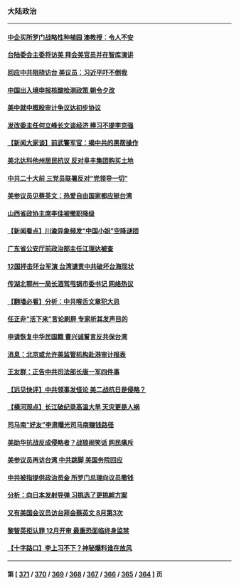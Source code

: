 ### 大陆政治
---
#### [中企买所罗门战略性种植园 澳教授：令人不安](../../pages/ncid277/n13810943.md) 
#### [台陆委会主委将访美 拜会美官员并在智库演讲](../../pages/ncid277/n13810778.md) 
#### [回应中共阻挠访台 美议员：习近平吓不倒我](../../pages/ncid277/n13810941.md) 
#### [中国出入境申报核酸检测政策 朝令夕改](../../pages/ncid277/n13810913.md) 
#### [美中就中概股审计争议达初步协议](../../pages/ncid277/n13810874.md) 
#### [发改委主任何立峰长文谈经济 捧习不提李克强](../../pages/ncid277/n13810803.md) 
#### [【新闻大家谈】前武警军官：揭中共的黑帮操作](../../pages/ncid277/n13810780.md) 
#### [美北达科他州居民抗议 反对阜丰集团购买土地](../../pages/ncid277/n13810771.md) 
#### [中共二十大前 三党员联署反对“党领导一切”](../../pages/ncid277/n13810399.md) 
#### [美参议员见蔡英文：热爱自由国家都应挺台湾](../../pages/ncid277/n13810597.md) 
#### [山西省政协主席李佳被撤职降级](../../pages/ncid277/n13810639.md) 
#### [【新闻看点】川渝异象频发“中国小姐”空降谜团](../../pages/ncid277/n13810278.md) 
#### [广东省公安厅前政治部主任江理达被查](../../pages/ncid277/n13810517.md) 
#### [12国抨击环台军演 台湾谴责中共破坏台海现状](../../pages/ncid277/n13810397.md) 
#### [传湖北鄂州一局长酒驾甩锅市委书记 网络热议](../../pages/ncid277/n13810409.md) 
#### [【翻墙必看】分析：中共喉舌文章犯大忌](../../pages/ncid277/n13810445.md) 
#### [任正非“活下来”言论刷屏 专家析其发声目的](../../pages/ncid277/n13810403.md) 
#### [申请恢复中华民国籍 曹兴诚誓言反共保台湾](../../pages/ncid277/n13810344.md) 
#### [消息：北京或允许美监管机构赴港审计报表](../../pages/ncid277/n13810238.md) 
#### [王友群：正告中共司法部长唐一军四件事](../../pages/ncid277/n13810266.md) 
#### [【远见快评】中共领事发怪论 美二战抗日是侵略？](../../pages/ncid277/n13810307.md) 
#### [【横河观点】长江破纪录高温大旱 天灾更是人祸](../../pages/ncid277/n13810280.md) 
#### [司马南“好友”李肃曝光司马南赚钱路径](../../pages/ncid277/n13810232.md) 
#### [美助华抗战反成侵略者？战狼闹笑话 网民痛斥](../../pages/ncid277/n13810107.md) 
#### [美参议员再访台湾 中共跳脚 美国务院回应](../../pages/ncid277/n13810196.md) 
#### [中共被指提供政治资金 所罗门总理向议员撒钱](../../pages/ncid277/n13810139.md) 
#### [分析：向日本发射导弹 习挑选了更挑衅方案](../../pages/ncid277/n13809384.md) 
#### [又有美国会议员访台拜会蔡英文 8月第3次](../../pages/ncid277/n13810061.md) 
#### [黎智英拒认罪 12月开审 最重恐面临终身监禁](../../pages/ncid277/n13810175.md) 
#### [【十字路口】李上习不下？神秘爆料谁在放风](../../pages/ncid277/n13809946.md) 

---
#### 第 [ [371](./371.md) / [370](./370.md) / [369](./369.md) / [368](./368.md) / [367](./367.md) / [366](./366.md) / [365](./365.md) / [364](./364.md) ] 页
